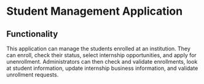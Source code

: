 # Student Management Application

## Functionality

This application can manage the students enrolled at an institution. They can enroll, check their status, select internship opportunities, and apply for unenrollment. Administrators can then check and validate enrollments, look at student information, update internship business information, and validate unrollment requests.